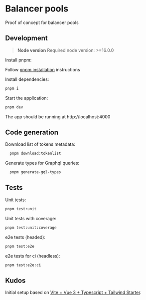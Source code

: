 # Balancer pools

Proof of concept for balancer pools

## Development

> **Node version**
> Required node version: >=16.0.0

Install pnpm:

Follow [pnpm installation](https://pnpm.io/installation) instructions

Install dependencies:

```bash
pnpm i
```

Start the application:

```bash
pnpm dev
```

The app should be running at http://localhost:4000

## Code generation

Download list of tokens metadata:

```bash
  pnpm download:tokenlist
```

Generate types for Graphql queries:

```bash
  pnpm generate-gql-types
```

## Tests

Unit tests:

```bash
pnpm test:unit
```

Unit tests with coverage:

```bash
pnpm test:unit:coverage
```

e2e tests (headed):

```bash
pnpm test:e2e
```

e2e tests for ci (headless):

```bash
pnpm test:e2e:ci
```

## Kudos

Initial setup based on [Vite + Vue 3 + Typescript + Tailwind Starter](https://github.com/vincentdoerig/vue3-typescript-tailwind-starter).

